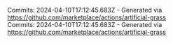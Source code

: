 Commits: 2024-04-10T17:12:45.683Z - Generated via https://github.com/marketplace/actions/artificial-grass
<br>
Commits: 2024-04-10T17:12:45.683Z - Generated via https://github.com/marketplace/actions/artificial-grass
<br>
